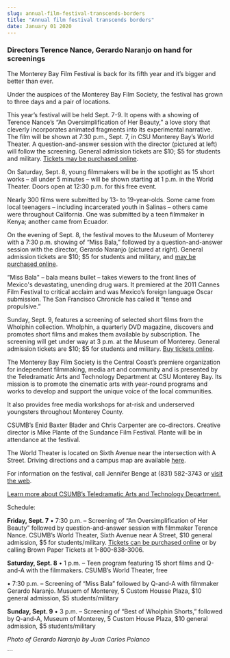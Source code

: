 ```yaml
---
slug: annual-film-festival-transcends-borders
title: "Annual film festival transcends borders"
date: January 01 2020
---
```


 
<h3>Directors Terence Nance, Gerardo Naranjo on hand for screenings</h3>
<p>
  The Monterey Bay Film Festival is back for its fifth year and it’s bigger and
  better than ever.
</p>
<p>
  Under the auspices of the Monterey Bay Film Society, the festival has grown to
  three days and a pair of locations.
</p>
<p>
  This year’s festival will be held Sept. 7-9. It opens with a showing of
  Terence Nance’s “An Oversimplification of Her Beauty,” a love story that
  cleverly incorporates animated fragments into its experimental narrative. The
  film will be shown at 7:30 p.m., Sept. 7, in CSU Monterey Bay’s World Theater.
  A question-and-answer session with the director (pictured at left) will follow
  the screening. General admission tickets are $10; $5 for students and
  military.
  <a href="https://montereybayfilmfestival.com"
    >Tickets may be purchased online</a
  >.
</p>
<p>
  On Saturday, Sept. 8, young filmmakers will be in the spotlight as 15 short
  works – all under 5 minutes – will be shown starting at 1 p.m. in the World
  Theater. Doors open at 12:30 p.m. for this free event.
</p>
<p>
  Nearly 300 films were submitted by 13- to 19-year-olds. Some came from local
  teenagers – including incarcerated youth in Salinas – others came were
  throughout California. One was submitted by a teen filmmaker in Kenya; another
  came from Ecuador.
</p>
<p>
  On the evening of Sept. 8, the festival moves to the Museum of Monterey with a
  7:30 p.m. showing of “Miss Bala,” followed by a question-and-answer session
  with the director, Gerardo Naranjo (pictured at right). General admission
  tickets are $10; $5 for students and military, and
  <a href="https://montereybayfilmfestival.com">may be purchased online</a>.
</p>
<p>
  “Miss Bala" – bala means bullet – takes viewers to the front lines of Mexico's
  devastating, unending drug wars. It premiered at the 2011 Cannes Film Festival
  to critical acclaim and was Mexico’s foreign language Oscar submission. The
  San Francisco Chronicle has called it “tense and propulsive.”
</p>
<p>
  Sunday, Sept. 9, features a screening of selected short films from the
  Wholphin collection. Wholphin, a quarterly DVD magazine, discovers and
  promotes short films and makes them available by subscription. The screening
  will get under way at 3 p.m. at the Museum of Monterey. General admission
  tickets are $10; $5 for students and military.
  <a href="https://montereybayfilmfestival.com">Buy tickets online</a>.
</p>
<p>
  The Monterey Bay Film Society is the Central Coast’s premiere organization for
  independent filmmaking, media art and community and is presented by the
  Teledramatic Arts and Technology Department at CSU Monterey Bay. Its mission
  is to promote the cinematic arts with year-round programs and works to develop
  and support the unique voice of the local communities.
</p>
<p>
  It also provides free media workshops for at-risk and underserved youngsters
  throughout Monterey County.
</p>
<p>
  CSUMB’s Enid Baxter Blader and Chris Carpenter are co-directors. Creative
  director is Mike Plante of the Sundance Film Festival. Plante will be in
  attendance at the festival.
</p>
<p>
  The World Theater is located on Sixth Avenue near the intersection with A
  Street. Driving directions and a campus map are available
  <a href="https://csumb.edu/map">here</a>.
</p>
<p>
  For information on the festival, call Jennifer Benge at (831) 582-3743 or
  <a href="https://www.montereybayfilmsociety.org/events.html">visit the web</a>.
</p>
<p>
  <a href="https://csumb.edu/tat"
    >Learn more about CSUMB’s Teledramatic Arts and Technology Department.</a
  >
</p>
<p>Schedule:</p>
<p>
  <strong>Friday, Sept. 7</strong> • 7:30 p.m. – Screening of “An
  Oversimplification of Her Beauty” followed by question-and-answer session with
  filmmaker Terence Nance. CSUMB’s World Theater, Sixth Avenue near A Street,
  $10 general admission, $5 for students/military.
  <a href="https://www.brownpapertickets.com/event/269684"
    >Tickets can be purchased online</a
  >
  or by calling Brown Paper Tickets at 1-800-838-3006.
</p>
<p>
  <strong>Saturday, Sept. 8</strong> • 1 p.m. – Teen program featuring 15 short
  films and Q-and-A with the filmmakers. CSUMB’s World Theater, free
</p>
<p>
  • 7:30 p.m. – Screening of “Miss Bala” followed by Q-and-A with filmmaker
  Gerardo Naranjo. Musuem of Monterey, 5 Custom Housse Plaza, $10 general
  admission, $5 students/military
</p>
<p>
  <strong>Sunday, Sept. 9</strong> • 3 p.m. – Screening of “Best of Wholphin
  Shorts,” followed by Q-and-A, Museum of Monterey, 5 Custom House Plaza, $10
  general admission, $5 students/military
</p>
<p><em>Photo of Gerardo Naranjo by Juan Carlos Polanco</em></p>
```
